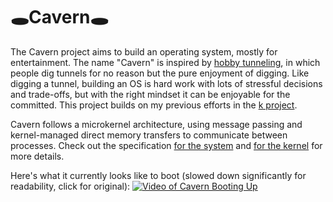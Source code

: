 # 🕳Cavern🕳
The Cavern project aims to build an operating system, mostly for entertainment.
The name "Cavern" is inspired by [hobby tunneling](https://en.wikipedia.org/wiki/Hobby_tunneling), in which people dig tunnels for no reason but the pure enjoyment of digging.
Like digging a tunnel, building an OS is hard work with lots of stressful decisions and trade-offs, but with the right mindset it can be enjoyable for the committed.
This project builds on my previous efforts in the [k project](https://github.com/andrew-pa/k).

Cavern follows a microkernel architecture, using message passing and kernel-managed direct memory transfers to communicate between processes. Check out the specification [for the system](./spec/README.md) and [for the kernel](./spec/kernel.md) for more details.

Here's what it currently looks like to boot (slowed down significantly for readability, click for original):
[![Video of Cavern Booting Up](./boot-video.gif)](https://asciinema.org/a/MJps4yqqqs6nFuCV63oMiP8Wy)
